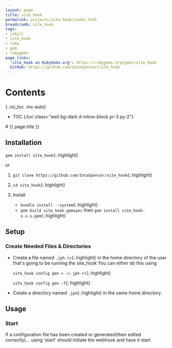 ```yaml
---
layout: page
title: site_hook
permalink: projects/site_hook/index.html
breadcrumb: site_hook
tags:
- jekyll
- site_hook
- ruby
- gem
- rubygems
page_links:
  'site_hook on RubyGems.org': https://rubygems.org/gems/site_hook
  GitHub: https://github.com/IotaSpencer/site_hook
---
```

<div class=" float-right card bg-dark ml-4 mr-2" style="order: 2;" markdown="1">

# Contents
{:.no_toc .mx-auto}

* TOC
{:toc class="well bg-dark d-inline-block pr-3 py-2"}
</div>

<div markdown="1">
# {{ page.title }}

## Installation

  <div class="list-group bg-dark-gray">

  <div class="list-group-item bg-dark-gray">

  `gem install site_hook`{:.highlight}

  </div>
  
  <div class="list-group-item bg-dark-gray">or</div>

  <div class="list-group-item bg-dark-gray">

  1. `git clone https://github.com/IotaSpencer/site_hook`{:.highlight}

  1. `cd site_hook`{:.highlight}

  1. Install
     * `bundle install --system`{:.highlight}
     * `gem build site_hook.gemspec` then `gem install site_hook-x.x.x.gem`{:.highlight}
  </div>

  </div>

## Setup

### Create Needed Files & Directories
* Create a file named `.jph-rc`{:.highlight} in the home
    directory of the user that's going to be running the site_hook
    You can either do this using
  <div class="list-group bg-dark-gray">

  <div class="list-group-item bg-dark-gray">

  `site_hook config gen > ~/.jph-rc`{:.highlight}

  </div>

  <div class="list-group-item bg-dark-gray">

  `site_hook config gen -f`{:.highlight}

  </div>

  </div>

* Create a directory named `.jph`{:.highlight} in the same home directory.

## Usage

### Start

  If a configuration file has been created or generated(then edited correctly)... using 'start' should initiate the webhook and have it start
</div>